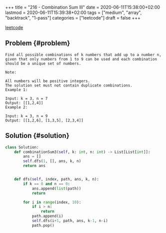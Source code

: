 +++
title = "216 - Combination Sum III"
date = 2020-06-11T15:38:00+02:00
lastmod = 2020-06-11T15:39:38+02:00
tags = ["medium", "array", "backtrack", "1-pass"]
categories = ["leetcode"]
draft = false
+++

[leetcode](https://leetcode.com/problems/combination-sum-iv/submissions/)


## Problem {#problem}

```text
Find all possible combinations of k numbers that add up to a number n, given that only numbers from 1 to 9 can be used and each combination should be a unique set of numbers.

Note:

All numbers will be positive integers.
The solution set must not contain duplicate combinations.
Example 1:

Input: k = 3, n = 7
Output: [[1,2,4]]
Example 2:

Input: k = 3, n = 9
Output: [[1,2,6], [1,3,5], [2,3,4]]
```


## Solution {#solution}

```python
class Solution:
    def combinationSum3(self, k: int, n: int) -> List[List[int]]:
        ans = []
        self.dfs(1, [], ans, k, n)
        return ans


    def dfs(self, index, path, ans, k, n):
        if k == 0 and n == 0:
            ans.append(list(path))
            return

        for i in range(index, 10):
            if i > n:
                return
            path.append(i)
            self.dfs(i+1, path, ans, k-1, n-i)
            path.pop()
```
